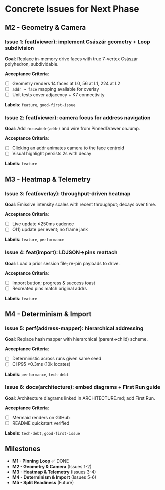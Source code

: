 # Concrete Issues for Next Phase

## M2 - Geometry & Camera

### Issue 1: feat(viewer): implement Császár geometry + Loop subdivision
**Goal**: Replace in-memory drive faces with true 7-vertex Császár polyhedron, subdividable.

**Acceptance Criteria**:
- [ ] Geometry renders 14 faces at L0, 56 at L1, 224 at L2
- [ ] `addr → face` mapping available for overlay
- [ ] Unit tests cover adjacency + K7 connectivity

**Labels**: `feature`, `good-first-issue`

### Issue 2: feat(viewer): camera focus for address navigation
**Goal**: Add `focusAddr(addr)` and wire from PinnedDrawer onJump.

**Acceptance Criteria**:
- [ ] Clicking an addr animates camera to the face centroid
- [ ] Visual highlight persists 2s with decay

**Labels**: `feature`

## M3 - Heatmap & Telemetry

### Issue 3: feat(overlay): throughput-driven heatmap
**Goal**: Emissive intensity scales with recent throughput; decays over time.

**Acceptance Criteria**:
- [ ] Live update ≤250ms cadence
- [ ] O(1) update per event; no frame jank

**Labels**: `feature`, `performance`

### Issue 4: feat(import): LDJSON→pins reattach
**Goal**: Load a prior session file; re-pin payloads to drive.

**Acceptance Criteria**:
- [ ] Import button; progress & success toast
- [ ] Recreated pins match original addrs

**Labels**: `feature`

## M4 - Determinism & Import

### Issue 5: perf(address-mapper): hierarchical addressing
**Goal**: Replace hash mapper with hierarchical (parent→child) scheme.

**Acceptance Criteria**:
- [ ] Deterministic across runs given same seed
- [ ] CI P95 <0.3ms (10k locates)

**Labels**: `performance`, `tech-debt`

### Issue 6: docs(architecture): embed diagrams + First Run guide
**Goal**: Architecture diagrams linked in ARCHITECTURE.md; add First Run.

**Acceptance Criteria**:
- [ ] Mermaid renders on GitHub
- [ ] README quickstart verified

**Labels**: `tech-debt`, `good-first-issue`

## Milestones

- **M1 - Pinning Loop** ✅ DONE
- **M2 - Geometry & Camera** (Issues 1-2)
- **M3 - Heatmap & Telemetry** (Issues 3-4)  
- **M4 - Determinism & Import** (Issues 5-6)
- **M5 - Split Readiness** (Future)
